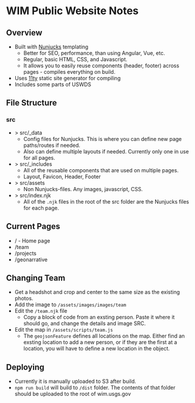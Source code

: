# WIM Public Website Notes

## Overview
* Built with [Nunjucks](https://mozilla.github.io/nunjucks/) templating
	 * Better for SEO, performance, than using Angular, Vue, etc. 
	 * Regular, basic HTML, CSS, and Javascript.
	 * It allows you to easily reuse components (header, footer) across pages - compiles everything on build.
* Uses [11ty](https://www.11ty.dev) static site generator for compiling
* Includes some parts of USWDS


## File Structure

### src
* \> src/_data
	* Config files for Nunjucks. This is where you can define new page paths/routes if needed.
	* Also can define multiple layouts if needed. Currently only one in use for all pages.
* \> src/_includes
	* All of the reusable components that are used on multiple pages.
	* Layout, Favicon, Header, Footer
* \> src/assets
	* Non Nunjucks-files. Any images, javascript, CSS.
* \> src/index.njk
	* All of the `.njk` files in the root of the src folder are the Nunjucks files for each page.


## Current Pages
* / - Home page
* /team
* /projects
* /geonarrative 

## Changing Team
* Get a headshot and crop and center to the same size as the existing photos.
* Add the image to `/assets/images/images/team`
* Edit the `/team.njk` file
	* Copy a block of code from an exsting person. Paste it where it should go, and change the details and image SRC.
* Edit the map in `/assets/scripts/team.js`
	* The `geojsonFeature` defines all locations on the map. Either find an exsting location to add a new person, or if they are the first at a location, you will have to define a new location in the object.


## Deploying
* Currently it is manually uploaded to S3 after build.
* `npm run build` will build to `/dist` folder. The contents of that folder should be uploaded to the root of wim.usgs.gov
